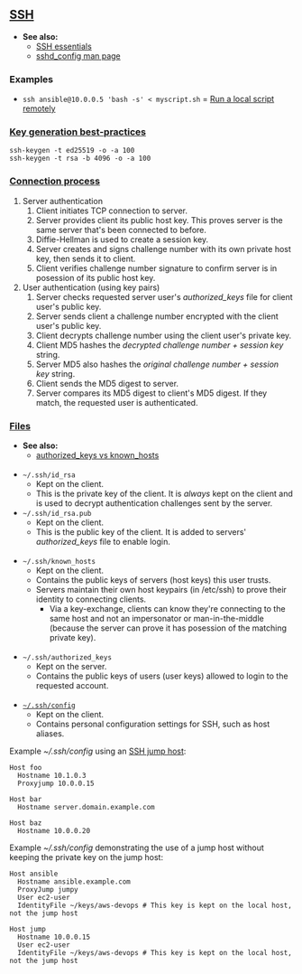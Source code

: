 
## [SSH](https://www.openssh.com/manual.html)

- **See also:**
  - [SSH essentials](https://www.digitalocean.com/community/tutorials/ssh-essentials-working-with-ssh-servers-clients-and-keys)
  - [sshd_config man page](https://www.freebsd.org/cgi/man.cgi?sshd_config(5))

### Examples

- `ssh ansible@10.0.0.5 'bash -s' < myscript.sh` = [Run a local script remotely](https://stackoverflow.com/questions/305035/how-to-use-ssh-to-run-a-local-shell-script-on-a-remote-machine)

### [Key generation best-practices](https://security.stackexchange.com/questions/143442/what-are-ssh-keygen-best-practices)

```
ssh-keygen -t ed25519 -o -a 100
ssh-keygen -t rsa -b 4096 -o -a 100
```

### [Connection process](https://www.digitalocean.com/community/tutorials/understanding-the-ssh-encryption-and-connection-process)

1. Server authentication
   1. Client initiates TCP connection to server.
   2. Server provides client its public host key. This proves server is the same server that's been connected to before.
   3. Diffie-Hellman is used to create a session key.
   4. Server creates and signs challenge number with its own private host key, then sends it to client.
   5. Client verifies challenge number signature to confirm server is in posession of its public host key.
2. User authentication (using key pairs)
   1. Server checks requested server user's *authorized_keys* file for client user's public key.
   2. Server sends client a challenge number encrypted with the client user's public key.
   3. Client decrypts challenge number using the client user's private key.
   4. Client MD5 hashes the *decrypted challenge number + session key* string.
   5. Server MD5 also hashes the *original challenge number + session key* string.
   6. Client sends the MD5 digest to server.
   7. Server compares its MD5 digest to client's MD5 digest. If they match, the requested user is authenticated.

### [Files](https://www.techrepublic.com/article/the-4-most-important-files-for-ssh-connections/)

- **See also:**
  - [authorized_keys vs known_hosts](https://security.stackexchange.com/questions/20706/what-is-the-difference-between-authorized-keys-and-known-hosts-file-for-ssh)
<br><br>
- `~/.ssh/id_rsa`
  - Kept on the client.
  - This is the private key of the client. It is *always* kept on the client and is used to decrypt authentication
    challenges sent by the server.
- `~/.ssh/id_rsa.pub`
  - Kept on the client.
  - This is the public key of the client. It is added to servers' *authorized_keys* file to enable login.
<br><br>
- `~/.ssh/known_hosts`
  - Kept on the client.
  - Contains the public keys of servers (host keys) this user trusts.
  - Servers maintain their own host keypairs (in /etc/ssh) to prove their identity to connecting clients.
    - Via a key-exchange, clients can know they're connecting to the same host and not an impersonator or man-in-the-middle
      (because the server can prove it has posession of the matching private key).
<br><br>
- `~/.ssh/authorized_keys`
  - Kept on the server.
  - Contains the public keys of users (user keys) allowed to login to the requested account.
<br><br>
- [`~/.ssh/config`](https://linuxize.com/post/using-the-ssh-config-file/)
  - Kept on the client.
  - Contains personal configuration settings for SSH, such as host aliases.

Example *~/.ssh/config* using an [SSH jump host](https://wiki.gentoo.org/wiki/SSH_jump_host):
```
Host foo
  Hostname 10.1.0.3
  Proxyjump 10.0.0.15

Host bar
  Hostname server.domain.example.com

Host baz
  Hostname 10.0.0.20
```

Example *~/.ssh/config* demonstrating the use of a jump host without keeping the private key on the jump host:
```
Host ansible
  Hostname ansible.example.com
  ProxyJump jumpy
  User ec2-user
  IdentityFile ~/keys/aws-devops # This key is kept on the local host, not the jump host

Host jump
  Hostname 10.0.0.15
  User ec2-user
  IdentityFile ~/keys/aws-devops # This key is kept on the local host, not the jump host
```
